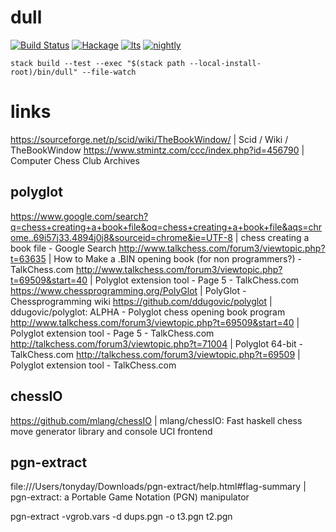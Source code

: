 dull
===

[![Build Status](https://travis-ci.org/tonyday567/dull.svg)](https://travis-ci.org/tonyday567/dull) [![Hackage](https://img.shields.io/hackage/v/dull.svg)](https://hackage.haskell.org/package/dull) [![lts](https://www.stackage.org/package/dull/badge/lts)](http://stackage.org/lts/package/dull) [![nightly](https://www.stackage.org/package/dull/badge/nightly)](http://stackage.org/nightly/package/dull) 

```
stack build --test --exec "$(stack path --local-install-root)/bin/dull" --file-watch
```

links
===

https://sourceforge.net/p/scid/wiki/TheBookWindow/ | Scid / Wiki / TheBookWindow
https://www.stmintz.com/ccc/index.php?id=456790 | Computer Chess Club Archives

polyglot
---

https://www.google.com/search?q=chess+creating+a+book+file&oq=chess+creating+a+book+file&aqs=chrome..69i57j33.4894j0j8&sourceid=chrome&ie=UTF-8 | chess creating a book file - Google Search
http://www.talkchess.com/forum3/viewtopic.php?t=63635 | How to Make a .BIN opening book (for non programmers?) - TalkChess.com
http://www.talkchess.com/forum3/viewtopic.php?t=69509&start=40 | Polyglot extension tool - Page 5 - TalkChess.com
https://www.chessprogramming.org/PolyGlot | PolyGlot - Chessprogramming wiki
https://github.com/ddugovic/polyglot | ddugovic/polyglot: ALPHA - Polyglot chess opening book program
http://www.talkchess.com/forum3/viewtopic.php?t=69509&start=40 | Polyglot extension tool - Page 5 - TalkChess.com
http://talkchess.com/forum3/viewtopic.php?t=71004 | Polyglot 64-bit - TalkChess.com
http://talkchess.com/forum3/viewtopic.php?t=69509 | Polyglot extension tool - TalkChess.com

chessIO
---
https://github.com/mlang/chessIO | mlang/chessIO: Fast haskell chess move generator library and console UCI frontend

pgn-extract
---
file:///Users/tonyday/Downloads/pgn-extract/help.html#flag-summary | pgn-extract: a Portable Game Notation (PGN) manipulator

pgn-extract -vgrob.vars -d dups.pgn -o t3.pgn t2.pgn

